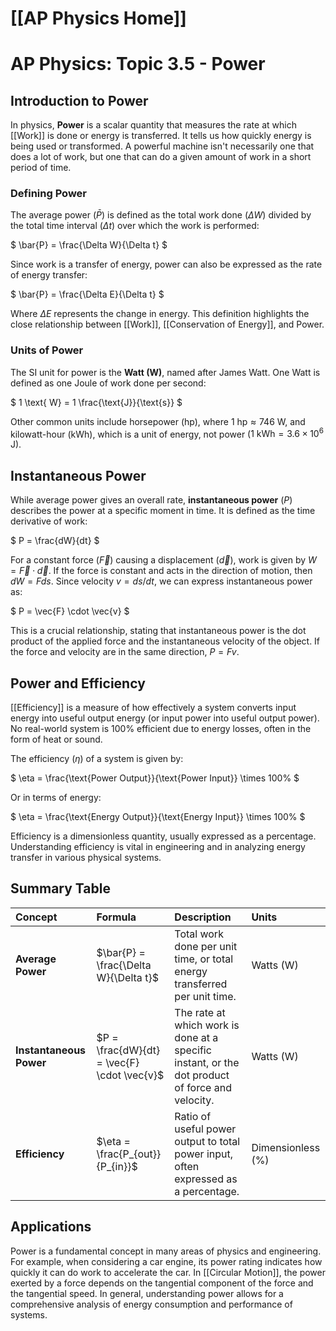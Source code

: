 # [[AP Physics Home]]
# AP Physics: Topic 3.5 - Power

## Introduction to Power

In physics, **Power** is a scalar quantity that measures the rate at which [[Work]] is done or energy is transferred. It tells us how quickly energy is being used or transformed. A powerful machine isn't necessarily one that does a lot of work, but one that can do a given amount of work in a short period of time.

### Defining Power

The average power ($\bar{P}$) is defined as the total work done ($\Delta W$) divided by the total time interval ($\Delta t$) over which the work is performed:

$
\bar{P} = \frac{\Delta W}{\Delta t}
$

Since work is a transfer of energy, power can also be expressed as the rate of energy transfer:

$
\bar{P} = \frac{\Delta E}{\Delta t}
$

Where $\Delta E$ represents the change in energy. This definition highlights the close relationship between [[Work]], [[Conservation of Energy]], and Power.

### Units of Power

The SI unit for power is the **Watt (W)**, named after James Watt.
One Watt is defined as one Joule of work done per second:

$
1 \text{ W} = 1 \frac{\text{J}}{\text{s}}
$

Other common units include horsepower (hp), where $1 \text{ hp} \approx 746 \text{ W}$, and kilowatt-hour (kWh), which is a unit of energy, not power ($1 \text{ kWh} = 3.6 \times 10^6 \text{ J}$).

## Instantaneous Power

While average power gives an overall rate, **instantaneous power** ($P$) describes the power at a specific moment in time. It is defined as the time derivative of work:

$
P = \frac{dW}{dt}
$

For a constant force ($\vec{F}$) causing a displacement ($\vec{d}$), work is given by $W = \vec{F} \cdot \vec{d}$. If the force is constant and acts in the direction of motion, then $dW = F ds$. Since velocity $v = ds/dt$, we can express instantaneous power as:

$
P = \vec{F} \cdot \vec{v}
$

This is a crucial relationship, stating that instantaneous power is the dot product of the applied force and the instantaneous velocity of the object. If the force and velocity are in the same direction, $P = Fv$.

## Power and Efficiency

[[Efficiency]] is a measure of how effectively a system converts input energy into useful output energy (or input power into useful output power). No real-world system is 100% efficient due to energy losses, often in the form of heat or sound.

The efficiency ($\eta$) of a system is given by:

$
\eta = \frac{\text{Power Output}}{\text{Power Input}} \times 100\%
$

Or in terms of energy:

$
\eta = \frac{\text{Energy Output}}{\text{Energy Input}} \times 100\%
$

Efficiency is a dimensionless quantity, usually expressed as a percentage. Understanding efficiency is vital in engineering and in analyzing energy transfer in various physical systems.

## Summary Table

| Concept           | Formula                               | Description                                                                                             | Units           |
| :---------------- | :------------------------------------ | :------------------------------------------------------------------------------------------------------ | :-------------- |
| **Average Power** | $\bar{P} = \frac{\Delta W}{\Delta t}$ | Total work done per unit time, or total energy transferred per unit time.                               | Watts (W)       |
| **Instantaneous Power** | $P = \frac{dW}{dt} = \vec{F} \cdot \vec{v}$ | The rate at which work is done at a specific instant, or the dot product of force and velocity. | Watts (W)       |
| **Efficiency**    | $\eta = \frac{P_{out}}{P_{in}}$       | Ratio of useful power output to total power input, often expressed as a percentage.                     | Dimensionless (%) |

## Applications

Power is a fundamental concept in many areas of physics and engineering. For example, when considering a car engine, its power rating indicates how quickly it can do work to accelerate the car. In [[Circular Motion]], the power exerted by a force depends on the tangential component of the force and the tangential speed. In general, understanding power allows for a comprehensive analysis of energy consumption and performance of systems.
